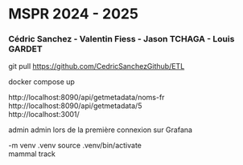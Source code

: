 # MSPR 2024 - 2025
### Cédric Sanchez - Valentin Fiess - Jason TCHAGA - Louis GARDET ###

git pull https://github.com/CedricSanchezGithub/ETL

docker compose up

http://localhost:8090/api/getmetadata/noms-fr  
http://localhost:8090/api/getmetadata/5  
http://localhost:3001/  

admin admin lors de la première connexion sur Grafana

-m venv .venv
source .venv/bin/activate   
mammal track
